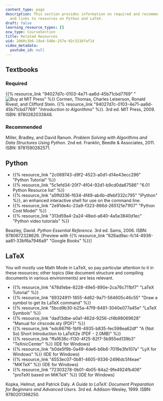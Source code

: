 ```yaml
---
content_type: page
description: This section provides information on required and recommended textbooks
  and links to resources on Python and LaTeX.
draft: false
learning_resource_types: []
ocw_type: CourseSection
title: Related Resources
uid: 2060c3b6-19a4-548e-257e-92c3216faf14
video_metadata:
  youtube_id: null
---
```

## Textbooks

### Required

{{% resource_link "94027d7c-0103-4e71-aa6d-45b71cbd7769" "![Buy at MIT Press](/images/mp_logo.gif)" %}} Cormen, Thomas, Charles Leiserson, Ronald Rivest, and Clifford Stein. {{% resource_link "94027d7c-0103-4e71-aa6d-45b71cbd7769" "*Introduction to Algorithms*" %}}. 3rd ed. MIT Press, 2009. ISBN: 9780262033848.

### Recommended

Miller, Bradley, and David Ranum. *Problem Solving with Algorithms and Data Structures Using Python*. 2nd ed. Franklin, Beedle & Associates, 2011. ISBN: 9781590282571.

## Python

- {{% resource_link "2c089743-d9f2-4523-a0d1-d14e43ecc296" "Python Tutorial" %}}
- {{% resource_link "5c1efd34-20f7-4f04-92d1-b9cd0da67586" "6.01 Python Resource list" %}}
- {{% resource_link "a5ffd336-f634-4f49-ab4b-dfebf332c795" "IPython" %}}, an enhanced interactive shell for use on the command line.
- {{% resource_link "2e91de4c-23a9-f323-866d-265121e71f07" "Python Cost Model" %}}
- {{% resource_link "313d59a4-2a24-48ed-a640-4a5e3840d1ec" "Python video tutorials" %}}

Beazley, David. *Python Essential Reference*. 3rd ed. Sams, 2006. ISBN: 9780672328626. \[Preview with {{% resource_link "626ad9ac-fc14-4936-aa81-33bf6a7946a9" "Google Books" %}}\]

## LaTeX

You will mostly use Math Mode in LaTeX, so pay particular attention to it in these resources; other topics (like document structure and compiling documents in various environments) are less relevant.

- {{% resource_link "478d1ebe-8228-49e5-890e-2ca76c711bf7" "LaTeX Tutorial" %}}
- {{% resource_link "69324911-1855-4d82-9a71-564605c46c55" "Draw a symbol to get its LaTeX command" %}}
- {{% resource_link "5bcd9b30-b25a-47f9-8481-3040e077a45e" "LaTeX Symbols" %}}
- {{% resource_link "dad13dbe-a0a1-462d-9256-cf4b98069628" "Manual for clrscode.sty (PDF)" %}}
- {{% resource_link "edc667f6-1bf6-4935-b835-fec598ea62df" "A (Not So) Short Introduction to LaTeX2e (PDF - 2.0MB)" %}}
- {{% resource_link "ffa1638c-f130-4f25-82f7-5b955ed139b3" "TeXnicCenter" %}} (IDE for Windows)
- {{% resource_link "b0de5f9b-0a49-4de6-b6b6-7019e3fe107a" "LyX for Windows" %}} (IDE for Windows)
- {{% resource_link "4553ec07-0b81-4605-9336-2496dc5f4eae" "MiKTeX" %}} (IDE for Windows)
- {{% resource_link "72303278-0b01-4b05-84a2-9fe4924fb406" "proTeXt based on MiKTeX" %}} (IDE for Windows)

Kopka, Helmut, and Patrick Daly. *A Guide to LaTeX: Document Preparation for Beginners and Advanced Users*. 3rd ed. Addison-Wesley, 1999. ISBN: 9780201398250.